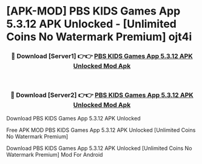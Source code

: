 # [APK-MOD] PBS KIDS Games App 5.3.12 APK Unlocked - [Unlimited Coins No Watermark Premium] ojt4i



<div align="center">
<h3>🔴 Download [Server1] 👉👉 <a href="https://momento.my/?title=PBS_KIDS_Games_App_5.3.12_APK_Unlocked">PBS KIDS Games App 5.3.12 APK Unlocked Mod Apk</a></h3><br>

<h3>🔴 Download [Server2] 👉👉 <a href="https://momento.my/?title=PBS_KIDS_Games_App_5.3.12_APK_Unlocked">PBS KIDS Games App 5.3.12 APK Unlocked Mod Apk</a></h3>
</div>



Download PBS KIDS Games App 5.3.12 APK Unlocked 

Free APK MOD PBS KIDS Games App 5.3.12 APK Unlocked [Unlimited Coins No Watermark Premium]

Download PBS KIDS Games App 5.3.12 APK Unlocked [Unlimited Coins No Watermark Premium] Mod For Android

